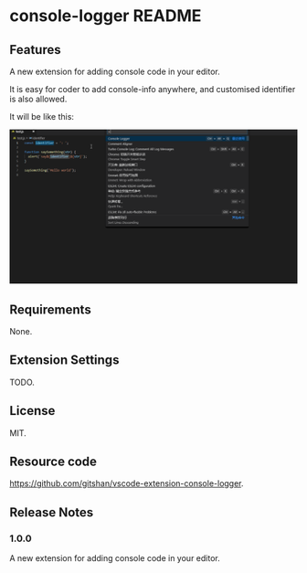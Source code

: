 # console-logger README

## Features

A new extension for adding console code in your editor.

It is easy for coder to add console-info anywhere, and customised identifier is also allowed.

It will be like this:

![feature X](images/console-logger.gif)

## Requirements

None.

## Extension Settings

TODO.

## License

MIT.

## Resource code

https://github.com/gitshan/vscode-extension-console-logger.

## Release Notes

### 1.0.0

A new extension for adding console code in your editor.